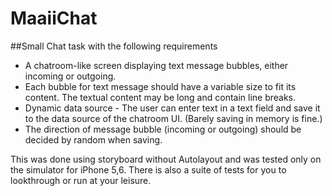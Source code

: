 # MaaiiChat
##Small Chat task with the following requirements

- A chatroom-like screen displaying text message bubbles, either incoming or outgoing.
- Each bubble for text message should have a variable size to fit its content. The textual content may be long and contain line breaks.
- Dynamic data source - The user can enter text in a text field and save it to the data source of the chatroom UI. (Barely saving in memory is fine.)
- The direction of message bubble (incoming or outgoing) should be decided by random when saving.

This was done using storyboard without Autolayout and was tested only on the simulator for iPhone 5,6.
There is also a suite of tests for you to lookthrough or run at your leisure.

